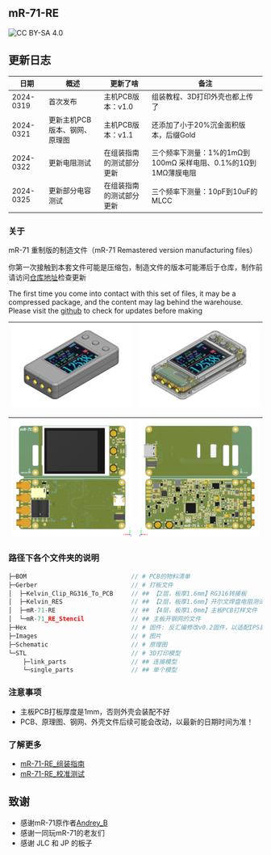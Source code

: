 ## mR-71-RE

![CC BY-SA 4.0][cc-by-sa-shield]

[cc-by-sa-shield]: https://img.shields.io/badge/License-CC%20BY--SA%204.0-lightgrey.svg

## 更新日志

| 日期      | 概述                          | 更新了啥                 | 备注                                                         |
| --------- | ----------------------------- | ------------------------ | ------------------------------------------------------------ |
| 2024-0319 | 首次发布                      | 主机PCB版本：v1.0        | 组装教程、3D打印外壳也都上传了                               |
| 2024-0321 | 更新主机PCB版本、钢网、原理图 | 主机PCB版本：v1.1        | 还添加了小于20%沉金面积版本，后缀Gold                        |
| 2024-0322 | 更新电阻测试                  | 在组装指南的测试部分更新 | 三个频率下测量：1%的1mΩ到100mΩ 采样电阻、0.1%的1Ω到1MΩ薄膜电阻 |
| 2024-0325 | 更新部分电容测试              | 在组装指南的测试部分更新 | 三个频率下测量：10pF到10uF的MLCC                             |

### 关于

mR-71 重制版的制造文件（mR-71 Remastered version manufacturing files）

你第一次接触到本套文件可能是压缩包，制造文件的版本可能滞后于仓库，制作前请访问[仓库地址](https://github.com/oldgerman/mR-71-RE)检查更新

The first time you come into contact with this set of files, it may be a compressed package, and the content may lag behind the warehouse. Please visit the [github](https://github.com/oldgerman/mR-71-RE) to check for updates before making

| ![mR-71-RE6_外壳SW：0](Images/mR-71-RE6_外壳SW：0.png) | ![mR-71-RE6_外壳SW：1](Images/mR-71-RE6_外壳SW：1.png) |
| ------------------------------------------------------ | ------------------------------------------------------ |

| ![PCB_mR-71-RE_1](Images/PCB_mR-71-RE_1.png) | ![PCB_mR-71-RE_2](Images/PCB_mR-71-RE_2.png) |
| -------------------------------------------- | -------------------------------------------- |

### 路径下各个文件夹的说明

```c
├─BOM                             // # PCB的物料清单
├─Gerber                          // # 打板文件
│  ├─Kelvin_Clip_RG316_To_PCB     // ## 【2层，板厚1.6mm】RG316转接板
│  ├─Kelvin_RES                   // ## 【2层，板厚1.6mm】开尔文焊盘电阻测试板
│  ├─mR-71-RE                     // ## 【4层，板厚1.0mm】主板PCB打样文件
│  └─mR-71_RE_Stencil             // ## 主板开钢网的文件
├─Hex                             // # 固件: 反汇编修改v0.2固件，以适配IPS屏幕
├─Images                          // # 图片
├─Schematic                       // # 原理图
└─STL                             // # 3D打印模型
    ├─link_parts                  // ## 连接模型
    └─single_parts                // ## 单个模型
```

### 注意事项

- 主板PCB打板厚度是1mm，否则外壳会装配不好
- PCB、原理图、钢网、外壳文件后续可能会改动，以最新的日期时间为准！

### 了解更多

- [mR-71-RE_组装指南](https://github.com/oldgerman/mR-71-RE/tree/master/mR-71-RE_组装指南.md)
- [mR-71-RE_校准测试](https://github.com/oldgerman/mR-71-RE/tree/master/mR-71-RE_校准测试.md)

## 致谢

- 感谢mR-71原作者[Andrey_B](https://www.radiokot.ru/forum/memberlist.php?mode=viewprofile&u=21307)
- 感谢一同玩mR-71的老友们
- 感谢 JLC 和 JP 的板子
